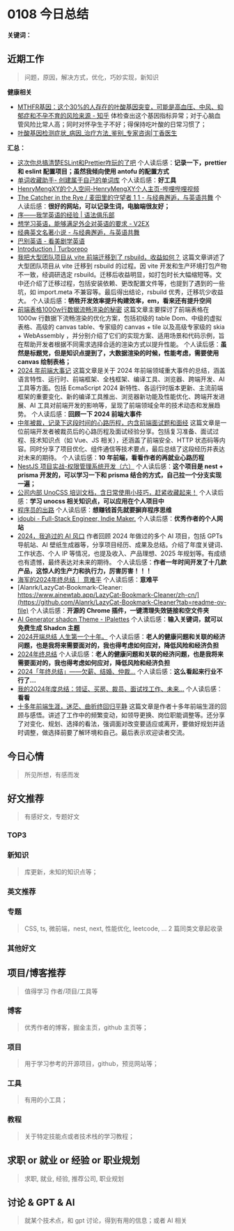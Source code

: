 
# 0108 今日总结



**关键词：** 


## 近期工作
> 问题，原因，解决方式，优化，巧妙实现，新知识

**健康相关**


- [MTHFR基因：这个30%的人存在的叶酸基因突变，可能是高血压、中风、抑郁症和不孕不育的风险来源 - 知乎](https://zhuanlan.zhihu.com/p/524678037)  体检查出这个基因指标异常；对于心脑血管风险比常人高；同时对怀孕生子不好；得保持吃叶酸的日常习惯了；
- [叶酸基因检测症状_病因_治疗方法_鉴别_专家咨询|丁香医生](https://dxy.com/disease/29357/detail) 


**汇总：**


 
- [这次你总搞清楚ESLint和Prettier咋玩的了吧](https://juejin.cn/post/7451822792057913383) 个人读后感：**记录一下，prettier 和 eslint 配置项目；虽然我倾向使用 antofu 的配置方式**
- [单词收藏助手- 创建属于自己的单词库](https://collectwords.com/)  个人读后感：**好工具**
- [HenryMengXY的个人空间-HenryMengXY个人主页-哔哩哔哩视频](https://space.bilibili.com/363836473?plat_id=1&share_from=space&share_medium=iphone&share_plat=ios&share_session_id=4D2B88B8-BB9E-41DC-96DB-B0C590D5DD2B&share_source=COPY&share_tag=s_i&spmid=dynamic.space-dt.0.0&timestamp=1736224936&unique_k=sWg6UA7)  
- [The Catcher in the Rye / 麦田里的守望者 1 1 - 与经典邂逅，与英语共舞](https://bookyell.com/book/detail?bookId=676e32ba619d59b541cb2884&chapterId=7690)  个人读后感：**很好的网站，可以记录生词，电脑端很友好；**
- [序——我学英语的经验 | 语法俱乐部](https://llwslc.github.io/grammar-club/content/Preface.html)  
- [想学习英语，能够满足外企对英语的要求 - V2EX](https://www.v2ex.com/t/1103054#reply48)  
- [经典英文名著小说 - 与经典邂逅，与英语共舞](https://bookyell.com/)  
- [巴别英语 - 看美剧学英语](https://www.babelabc.com/)  
- [Introduction | Turborepo](https://turbo.build/repo/docs)  
- [我把大型团队项目从 vite 前端迁移到了 rsbuild，收益如何？](https://juejin.cn/post/7425804396292325414) 这篇文章讲述了大型团队项目从 vite 迁移到 rsbuild 的过程。因 vite 开发和生产环境打包产物不一致，经调研选定 rsbuild。迁移后收益明显，如打包时长大幅缩短等。文中还介绍了迁移过程，包括安装依赖、更改配置文件等，也提到了遇到的一些坑，如 import.meta 不兼容等。最后得出结论，rsbuild 优秀，迁移坑少收益大。 个人读后感：**牺牲开发效率提升构建效率，em，看来还有提升空间**
- [前端表格1000w行数据流畅渲染的秘密](https://juejin.cn/post/7455310019607052303#heading-3) 这篇文章主要探讨了前端表格在 1000w 行数据下流畅渲染的优化方案，包括初级的 table Dom、中级的虚拟表格、高级的 canvas table、专家级的 canvas + tile 以及高级专家级的 skia + WebAssembly ，并分别介绍了它们的实现方案、适用场景和代码示例，旨在帮助开发者根据不同需求选择合适的渲染方式以提升性能。  个人读后感：**虽然是标题党，但是知识点提到了，大数据渲染的时候，性能考虑，需要使用 canvas 绘制表格；**
- [2024 年前端大事记](https://juejin.cn/post/7454403602036162610) 这篇文章是关于 2024 年前端领域重大事件的总结，涵盖语言特性、运行时、前端框架、全栈框架、编译工具、浏览器、跨端开发、AI 工具等方面。包括 EcmaScript 2024 新特性、各运行时版本更新、主流前端框架的重要变化、新的编译工具推出、浏览器新功能及性能优化、跨端开发进展、AI 工具对前端开发的影响等，呈现了前端领域全年的技术动态和发展趋势。 个人读后感：**回顾一下 2024 前端大事件**
- [中年被裁，记录下这段时间的心路历程，内含前端面试题和面经](https://juejin.cn/post/7418085899719344128#heading-59) 这篇文章是一位前端开发者被裁员后的心路历程及面试经验分享。包括复习准备、面试过程、技术知识点（如 Vue、JS 相关），还涵盖了前端安全、HTTP 状态码等内容。同时分享了项目优化、组件通信等技术要点，最后总结了这段经历并表达对未来的期待。 个人读后感：**10 年前端，看看作者的再就业心路历程**
- [NestJS 项目实战-权限管理系统开发（六）](https://juejin.cn/post/7451544029667360802)  个人读后感：**这个项目是 nest + prisma 开发的，可以学习一下和 prisma 结合的方式，自己拉一个分支实现一遍；**
- [公司内部 UnoCSS 培训文档，含日常使用小技巧，赶紧收藏起来！](https://juejin.cn/post/7456435677790748681#heading-14)  个人读后感：**学习 unocss 相关知识点，可以应用在个人项目中**
- [程序员的出路](https://juejin.cn/post/7456417337676595212)  个人读后感：**想赚钱首先就要摒弃程序思维**
- [idoubi - Full-Stack Engineer, Indie Maker.](https://idoubi.cv/)  个人读后感：**优秀作者的个人网站**
- [2024，我追过的 AI 风口](https://juejin.cn/post/7456646086135578633) 作者回顾 2024 年做过的多个 AI 项目，包括 GPTs 导航站、AI 壁纸生成器等，分享项目经历、成果及总结。介绍了年度关键词、工作状态、个人 IP 等情况，也提及收入、产品理想、2025 年规划等。有成绩也有遗憾，最终表达对未来的期待。 个人读后感：**作者一年时间开发了十几款产品，这惊人的生产力和执行力，厉害厉害！！！**
- [海军的2024年终总结｜ 意难平](https://mp.weixin.qq.com/s/RYZXWNuNBDJewI6uxe9OTg)  个人读后感：**意难平**
- [Alanrk/LazyCat-Bookmark-Cleaner: https://www.ainewtab.app/LazyCat-Bookmark-Cleaner/zh-cn/](https://github.com/Alanrk/LazyCat-Bookmark-Cleaner?tab=readme-ov-file)  个人读后感：**开源的 Chrome 插件，一键清理失效链接和空文件夹**
- [AI Generator shadcn Theme - IPalettes](https://ipalettes.com/theme/shadcn)  个人读后感：**输入关键词，就可以免费生成 Shadcn 主题**
- [2024开端总结 人生第一个十年。](https://juejin.cn/post/7344697321798565928?searchId=202501021823422924D44489743F4065EA#heading-32)  个人读后感：**老人的健康问题和关联的经济问题，也是我将来需要面对的，我也得考虑如何应对，降低风险和经济负担**
- [2024年终总结](https://juejin.cn/post/7454188229871337512?searchId=202501021823422924D44489743F4065EA)  个人读后感：**老人的健康问题和关联的经济问题，也是我将来需要面对的，我也得考虑如何应对，降低风险和经济负担**
- [2024「年终总结」——欠薪、结婚、仲裁...](https://juejin.cn/post/7454459202250801192?searchId=202501021823422924D44489743F4065EA)  个人读后感：**这么看起来行业不行了...**
- [我的2024年度总结：领证、买房、裁员、面试找工作、未来...](https://juejin.cn/post/7454472486638878739?searchId=202501021823422924D44489743F4065EA#heading-3)  个人读后感：**看看**
- [十多年前端生涯，迷茫、曲折终回归平静](https://juejin.cn/post/7419959206272598052) 这篇文章是作者十多年前端生涯的回顾与感悟。讲述了工作中的频繁变动，如领导更换、岗位职能调整等。还分享了对变化、规划、选择的看法，强调面对改变要适应或离开，要做好规划并适时调整，做选择前要了解环境和自己。最后表示欢迎读者交流。 

## 今日心情
> 所见所想，有感而发


## 好文推荐
> 有感好文，专题好文


### TOP3


### 新知识
> 库更新，未知的知识点等；

### 英文推荐





### 专题
> CSS, ts, 微前端，nest, next, 性能优化, leetcode, ... 2 篇同类文章起收录

### 其他好文




## 项目/博客推荐
> 值得学习 作者/项目/工具等


### 博客
> 优秀作者的博客，掘金主页，github 主页等；



### 项目
> 用于学习参考的开源项目，github，预览网站等；

### 工具
> 有用的小工具；

### 教程
> 关于特定技能点或者技术栈的学习教程；


## 求职 or 就业 or 经验 or 职业规划
> 求职, 就业, 经验, 推荐公司, 职业规划



## 讨论 & GPT & AI
> 就某个技术点，和 gpt 讨论，得到有用的信息；或者 AI 相关